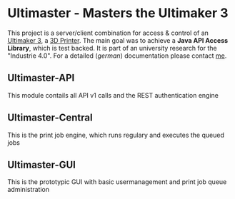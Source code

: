 # Ultimaster - Masters the Ultimaker 3 

This project is a server/client combination for access & control of an [Ultimaker 3](https://ultimaker.com/), a [3D Printer](https://vimeo.com/274931090).
The main goal was to achieve a **Java API Access Library**, which is test backed. It is part of an university research for the "Industrie 4.0". For a detailed (*german*) documentation please contact [me](mailto:info@helloingob.com).

## Ultimaster-API
This module contails all API v1 calls and the REST authentication engine

## Ultimaster-Central
This is the print job engine, which runs regulary and executes the queued jobs

## Ultimaster-GUI
This is the prototypic GUI with basic usermanagement and print job queue administration



